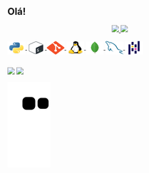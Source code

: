 ## Olá! 

<div align="center">
  <a href="https://github.com/dataramiro">
  <img height="180em" src="https://github-readme-stats.vercel.app/api?username=dataramiro&show_icons=true&theme=dracula&include_all_commits=true&count_private=true"/>
  <img height="180em" src="https://github-readme-stats.vercel.app/api/top-langs/?username=dataramiro&layout=compact&langs_count=7&theme=dracula"/>
</div>
<div style="display: inline_block"><br>
 <img align="center" alt="data-Python" height="30" width="40" src="https://raw.githubusercontent.com/devicons/devicon/master/icons/python/python-original.svg">
  <img align="center" alt="data-Bash" height="30" width="40" src="https://raw.githubusercontent.com/devicons/devicon/master/icons/bash/bash-original.svg">
  <img align="center" alt="data-Git" height="30" width="40" src="https://raw.githubusercontent.com/devicons/devicon/master/icons/git/git-original.svg">
  <img align="center" alt="data-linux" height="30" width="40" src="https://raw.githubusercontent.com/devicons/devicon/master/icons/linux/linux-original.svg">
  <img align="center" alt="data-Git" height="30" width="40" src="https://raw.githubusercontent.com/devicons/devicon/master/icons/mongodb/mongodb-original.svg">
    <img align="center" alt="data-Git" height="30" width="40" src="https://raw.githubusercontent.com/devicons/devicon/master/icons/mysql/mysql-original.svg">
  <img align="center" alt="data-Git" height="30" width="40" src="https://raw.githubusercontent.com/devicons/devicon/master/icons/pandas/pandas-original.svg">


</div>

##
<div>
  <a href = "mailto:dataramiro@gmail.com"><img src="https://img.shields.io/badge/-Gmail-%23333?style=for-the-badge&logo=gmail&logoColor=white" target="_blank"></a>
  <a href="https://www.linkedin.com/in/dataramiro" target="_blank"><img src="https://img.shields.io/badge/-LinkedIn-%230077B5?style=for-the-badge&logo=linkedin&logoColor=white" target="_blank"></a> 
 
  ![Snake animation](https://github.com/dataramiro/dataramiro/blob/output/github-contribution-grid-snake.svg)
 
</div>
